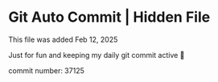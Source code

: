 # Git Auto Commit | Hidden File

This file was added Feb 12, 2025

Just for fun and keeping my daily git commit active 🤪

commit number: 37125

